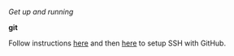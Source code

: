 *Get up and running*

**git**

Follow instructions [here](https://docs.github.com/en/free-pro-team@latest/github/authenticating-to-github/generating-a-new-ssh-key-and-adding-it-to-the-ssh-agent) and then [here](https://docs.github.com/en/free-pro-team@latest/github/authenticating-to-github/adding-a-new-ssh-key-to-your-github-account) to setup SSH with GitHub.



